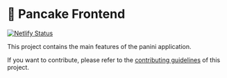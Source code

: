 # 🥞 Pancake Frontend

[![Netlify Status](https://api.netlify.com/api/v1/badges/7bebf1a3-be7b-4165-afd1-446256acd5e3/deploy-status)](https://app.netlify.com/sites/panini-prod/deploys)

This project contains the main features of the panini application.

If you want to contribute, please refer to the [contributing guidelines](./CONTRIBUTING.md) of this project.
